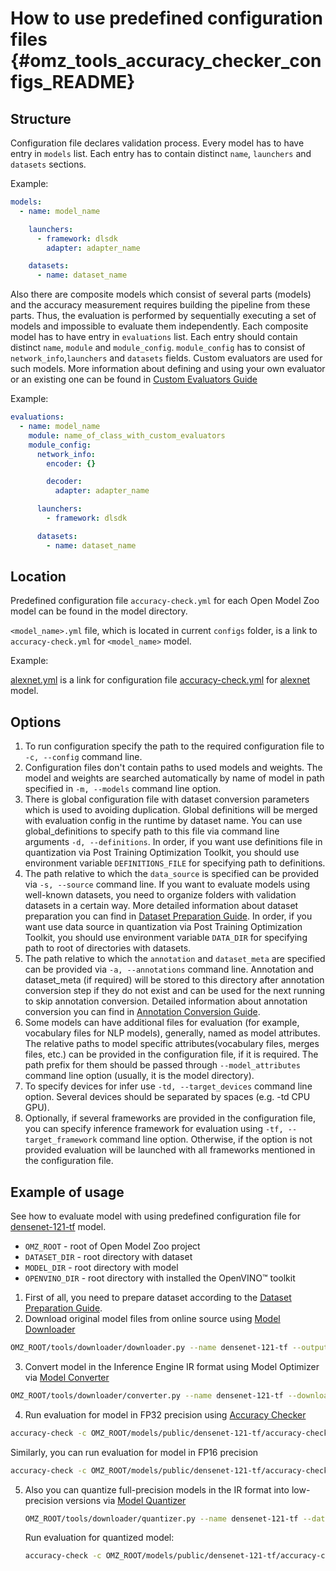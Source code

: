 # How to use predefined configuration files {#omz_tools_accuracy_checker_configs_README}

## Structure

Configuration file declares validation process. Every model has to have entry in `models` list. Each entry has to contain distinct `name`, `launchers` and `datasets` sections.

Example:

```yaml
models:
  - name: model_name

    launchers:
      - framework: dlsdk
        adapter: adapter_name

    datasets:
      - name: dataset_name
```

Also there are composite models which consist of several parts (models) and the accuracy measurement requires building the pipeline from these parts. Thus, the evaluation is performed by sequentially executing a set of models and impossible to evaluate them independently. Each composite model has to have entry in `evaluations` list. Each entry should contain distinct `name`, `module` and `module_config`. `module_config` has to consist of `network_info`,`launchers` and `datasets` fields. Custom evaluators are used for such models. More information about defining and using your own evaluator or an existing one can be found in [Custom Evaluators Guide](../accuracy_checker/evaluators/custom_evaluators/README.md)

Example:

```yaml
evaluations:
  - name: model_name
    module: name_of_class_with_custom_evaluators
    module_config:
      network_info:
        encoder: {}

        decoder:
          adapter: adapter_name

      launchers:
        - framework: dlsdk

      datasets:
        - name: dataset_name
```

## Location

Predefined configuration file `accuracy-check.yml` for each Open Model Zoo model can be found in the model directory.

`<model_name>.yml` file, which is located in current `configs` folder, is a link to `accuracy-check.yml` for `<model_name>` model.

Example:

[alexnet.yml](alexnet.yml) is a link for configuration file [accuracy-check.yml](../../../models/public/alexnet/accuracy-check.yml) for [alexnet](../../../models/public/alexnet/alexnet.md) model.

## Options

1. To run configuration specify the path to the required configuration file to `-c, --config` command line.
2. Configuration files don't contain paths to used models and weights. The model and weights are searched automatically by name of model in path specified in `-m, --models` command line option.
3. There is global configuration file with dataset conversion parameters which is used to avoiding duplication. Global definitions will be merged with evaluation config in the runtime by dataset name. You can use global_definitions to specify path to this file via command line arguments `-d, --definitions`. In order, if you want use definitions file in quantization via Post Training Optimization Toolkit, you should use environment variable `DEFINITIONS_FILE` for specifying path to definitions.
4. The path relative to which the `data_source` is specified can be provided via  `-s, --source` command line. If you want to evaluate models using well-known datasets, you need to organize folders with validation datasets in a certain way. More detailed information about dataset preparation you can find in [Dataset Preparation Guide](https://github.com/openvinotoolkit/open_model_zoo/blob/master/datasets.md). In order, if you want use data source in quantization via Post Training Optimization Toolkit, you should use environment variable `DATA_DIR` for specifying path to root of directories with datasets.
5. The path relative to which the  `annotation` and `dataset_meta` are specified can be provided via `-a, --annotations` command line.   Annotation and dataset_meta (if required) will be stored to this directory after annotation conversion step if they do not exist and can be used for the next running to skip annotation conversion. Detailed information about annotation conversion you can find in [Annotation Conversion Guide](../accuracy_checker/annotation_converters/README.md).
6. Some models can have additional files for evaluation (for example, vocabulary files for NLP models), generally, named as model attributes. The relative paths to model specific attributes(vocabulary files, merges files, etc.) can be provided in the configuration file, if it is required. The path prefix for them should be passed through `--model_attributes` command line option (usually, it is the model directory).
7. To specify devices for infer use `-td, --target_devices` command line option. Several devices should be separated by spaces (e.g. -td CPU GPU).
8. Optionally, if several frameworks are provided in the configuration file, you can specify inference framework for evaluation using `-tf, --target_framework` command line option. Otherwise, if the option is not provided evaluation will be launched with all frameworks mentioned in the configuration file.

## Example of usage

See how to evaluate model with using predefined configuration file for [densenet-121-tf](../../../models/public/densenet-121-tf/densenet-121-tf.md) model.

- `OMZ_ROOT` - root of Open Model Zoo project
- `DATASET_DIR` - root directory with dataset
- `MODEL_DIR` - root directory with model
- `OPENVINO_DIR` - root directory with installed the OpenVINO&trade; toolkit

1. First of all, you need to prepare dataset according to the <a href="https://github.com/openvinotoolkit/open_model_zoo/blob/master/datasets.md">Dataset Preparation Guide</a>.
2. Download original model files from online source using [Model Downloader](../../../tools/downloader/README.md)
```sh
OMZ_ROOT/tools/downloader/downloader.py --name densenet-121-tf --output_dir MODEL_DIR
```
3. Convert model in the Inference Engine IR format using Model Optimizer via [Model Converter](../../../tools/downloader/README.md)
```sh
OMZ_ROOT/tools/downloader/converter.py --name densenet-121-tf --download_dir MODEL_DIR --mo OPENVINO_DIR/deployment_tools/model_optimizer/mo.py
```
4. Run evaluation for model in FP32 precision using [Accuracy Checker](../README.md)
```sh
accuracy-check -c OMZ_ROOT/models/public/densenet-121-tf/accuracy-check.yml -s DATASET_DIR -m MODEL_DIR/public/densenet-121-tf/FP32 -d OMZ_ROOT/tools/accuracy_checker/dataset_definitions.yml -td CPU
```
Similarly, you can run evaluation for model in FP16 precision
```sh
accuracy-check -c OMZ_ROOT/models/public/densenet-121-tf/accuracy-check.yml -s DATASET_DIR -m MODEL_DIR/public/densenet-121-tf/FP16 -d OMZ_ROOT/tools/accuracy_checker/dataset_definitions.yml -td GPU
```
5. Also you can quantize full-precision models in the IR format into low-precision versions via [Model Quantizer](../../../tools/downloader/README.md)
   ```sh
   OMZ_ROOT/tools/downloader/quantizer.py --name densenet-121-tf --dataset_dir DATASET_DIR --model_dir MODEL_DIR
   ```
   Run evaluation for quantized model:
    ```sh
    accuracy-check -c OMZ_ROOT/models/public/densenet-121-tf/accuracy-check.yml -s DATASET_DIR -m MODEL_DIR/public/densenet-121-tf/FP16-INT8 -d OMZ_ROOT/tools/accuracy_checker/dataset_definitions.yml -td CPU GPU
    ```
